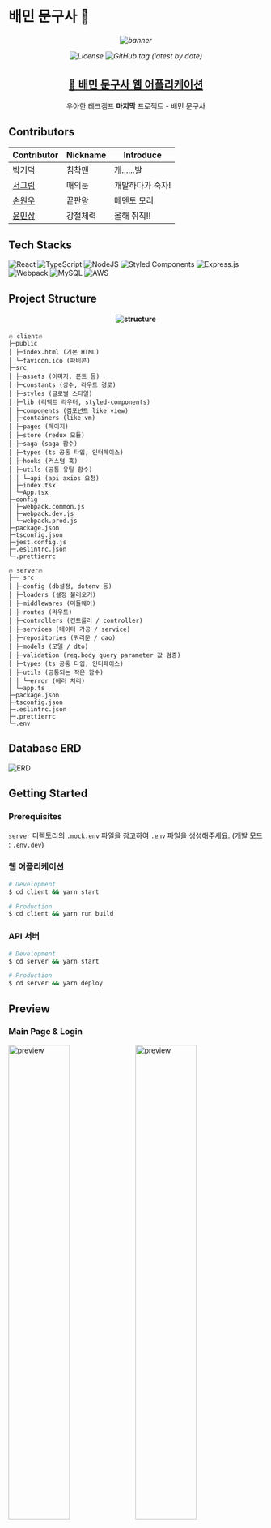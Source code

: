 # 배민 문구사 🧸

<h6 align="center">

  <img alt="banner" src="README_image/team-title.png">

![License](https://img.shields.io/badge/License-MIT-red)
![GitHub tag (latest by date)](https://img.shields.io/github/v/tag/woowa-techcamp-2021/store-2?color=green&label=Version)

</h6>

<h2 align="center">
  <a href="http://woowa-mungusa.store/">🎁 배민 문구사 웹 어플리케이션</a>
</h2>
  
<p align="center">우아한 테크캠프 <b>마지막</b> 프로젝트 - 배민 문구사</p>

## Contributors

| Contributor                              | Nickname | Introduce        |
| ---------------------------------------- | -------- | ---------------- |
| [박기덕](https://github.com/edegiil)     | 침착맨   | 개......발       |
| [서그림](https://github.com/Seogeurim)   | 매의눈   | 개발하다가 죽자! |
| [손원우](https://github.com/negu63)      | 끝판왕   | 메멘토 모리      |
| [윤민상](https://github.com/yoonminsang) | 강철체력 | 올해 취직!!      |

## Tech Stacks

![React](https://img.shields.io/badge/react-%2320232a.svg?style=for-the-badge&logo=react&logoColor=%2361DAFB)
![TypeScript](https://img.shields.io/badge/typescript-%23007ACC.svg?style=for-the-badge&logo=typescript&logoColor=white)
![NodeJS](https://img.shields.io/badge/node.js-%2343853D.svg?style=for-the-badge&logo=node.js&logoColor=white)
![Styled Components](https://img.shields.io/badge/styled--components-DB7093?style=for-the-badge&logo=styled-components&logoColor=white)
![Express.js](https://img.shields.io/badge/express.js-%23404d59.svg?style=for-the-badge&logo=express&logoColor=%2361DAFB)
![Webpack](https://img.shields.io/badge/webpack-%238DD6F9.svg?style=for-the-badge&logo=webpack&logoColor=black)
![MySQL](https://img.shields.io/badge/mysql-%2300f.svg?style=for-the-badge&logo=mysql&logoColor=white)
![AWS](https://img.shields.io/badge/AWS-%23FF9900.svg?style=for-the-badge&logo=amazon-aws&logoColor=white)

## Project Structure

<h4 align="center">

![structure](README_image/structure.png)

</h3>

```
🔥 client🔥
├─public
│ ├─index.html (기본 HTML)
│ └─favicon.ico (파비콘)
├─src
│ ├─assets (이미지, 폰트 등)
│ ├─constants (상수, 라우트 경로)
│ ├─styles (글로벌 스타일)
│ ├─lib (리액트 라우터, styled-components)
│ ├─components (컴포넌트 like view)
│ ├─containers (like vm)
│ ├─pages (페이지)
│ ├─store (redux 모듈)
│ ├─saga (saga 함수)
│ ├─types (ts 공통 타입, 인터페이스)
│ ├─hooks (커스텀 훅)
│ ├─utils (공통 유틸 함수)
│ │ └─api (api axios 요청)
│ ├─index.tsx
│ └─App.tsx
├─config
│ ├─webpack.common.js
│ ├─webpack.dev.js
│ └─webpack.prod.js
├─package.json
├─tsconfig.json
├─jest.config.js
├─.eslintrc.json
└─.prettierrc

🔥 server🔥
├── src
│ ├─config (db설정, dotenv 등)
│ ├─loaders (설정 불러오기)
│ ├─middlewares (미들웨어)
│ ├─routes (라우트)
│ ├─controllers (컨트롤러 / controller)
│ ├─services (데이터 가공 / service)
│ ├─repositories (쿼리문 / dao)
│ ├─models (모델 / dto)
│ ├─validation (req.body query parameter 값 검증)
│ ├─types (ts 공통 타입, 인터페이스)
│ ├─utils (공통되는 작은 함수)
│ │ └─error (에러 처리)
│ └─app.ts
├─package.json
├─tsconfig.json
├─.eslintrc.json
├─.prettierrc
└─.env
```

## Database ERD

![ERD](README_image/ERD.png)

## Getting Started

### Prerequisites

`server` 디렉토리의 `.mock.env` 파일을 참고하여 `.env` 파일을 생성해주세요. (개발 모드 : `.env.dev`)

### 웹 어플리케이션

```bash
# Development
$ cd client && yarn start

# Production
$ cd client && yarn run build
```

### API 서버

```bash
# Development
$ cd server && yarn start

# Production
$ cd server && yarn deploy
```

## Preview

### Main Page & Login

<img src="README_image/main-pc.png" width="49%" alt="preview" /> <img src="README_image/login-pc.png" width="49%" alt="preview" />

### Item Search

<img src="README_image/smartmenu-pc.png" width="49%" alt="preview" /> <img src="README_image/search-pc.png" width="49%" alt="preview" />

### Item Detail

<img src="README_image/detail-pc.png" width="32%" alt="preview" /> <img src="README_image/imageview-pc.png" width="32%" alt="preview" /> <img src="README_image/review-pc.png" width="32%" alt="preview" />

### My Page

<img src="README_image/address-pc.png" width="49%" alt="preview" /> <img src="README_image/orderlist-pc.png" width="49%" alt="preview" />

### Cart & Order

<img src="README_image/cart-pc.png" width="49%" alt="preview" /> <img src="README_image/order-pc.png" width="49%" alt="preview" />

### Mobile Also

<img src="README_image/main-mobile.PNG" width="19%" alt="mobile" /> <img src="README_image/search-mobile.PNG" width="19%" alt="mobile" /> <img src="README_image/detail-mobile.PNG" width="19%" alt="mobile" /> <img src="README_image/address-mobile.PNG" width="19%" alt="mobile" /> <img src="README_image/login-mobile.PNG" width="19%" alt="mobile" />

## See Also

- [WiKi](https://github.com/woowa-techcamp-2021/store-2/wiki)
- [Project Kanban Board](https://github.com/woowa-techcamp-2021/store-2/projects/1)
- [Figma](https://www.figma.com/file/MaID4DQs5auLz22DporlgL/%EB%B0%B0%EB%AF%BC-%EB%AC%B8%EB%B0%A9%EA%B5%AC?node-id=0%3A1)

## LICENSE

[MIT License](https://github.com/woowa-techcamp-2021/store-2/blob/main/LICENSE) © edegiil negu63 Seogeurim yoonminsang
